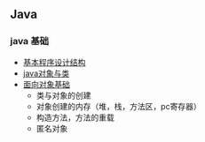 ## Java
### java 基础
- [基本程序设计结构](https://github.com/xiaozhi34624562/cs_learning/blob/master/Java/Java基础/3.Java的基本程序设计结构.pdf)
- [java对象与类](https://github.com/xiaozhi34624562/cs_learning/blob/master/Java/Java基础/4.Java%20对象与类.pdf)
- [面向对象基础](https://github.com/xiaozhi34624562/cs_learning/blob/master/Java/Java基础/5.面向对象基础.md)
  - 类与对象的创建 
  - 对象创建的内存（堆，栈，方法区，pc寄存器）
  - 构造方法，方法的重载
  - 匿名对象 